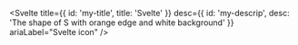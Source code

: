 <Svelte
  title={{ id: 'my-title', title: 'Svelte' }}
  desc={{ id: 'my-descrip', desc: 'The shape of S with orange edge and white background' }}
  ariaLabel="Svelte icon"
/>